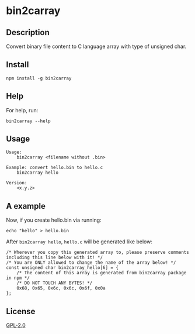 # bin2carray

## Description

Convert binary file content to C language array with type of unsigned char.

## Install

    npm install -g bin2carray

## Help

For help, run: 

    bin2carray --help

## Usage

    Usage:
        bin2carray <filename without .bin>
    
    Example: convert hello.bin to hello.c
        bin2carray hello
    
    Version:
        <x.y.z>


## A example

Now, if you create hello.bin via running:

    echo "hello" > hello.bin
    
After `bin2carray hello`, `hello.c` will be generated like below:

    /* Wherever you copy this generated array to, please preserve comments including this line below with it! */
    /* You are ONLY allowed to change the name of the array below! */
    const unsigned char bin2carray_hello[6] = {
        /* The content of this array is generated from bin2carray package in npm */
        /* DO NOT TOUCH ANY BYTES! */
        0x68, 0x65, 0x6c, 0x6c, 0x6f, 0x0a
    };

## License

[GPL-2.0](https://www.gnu.org/licenses/gpl-2.0.html)
